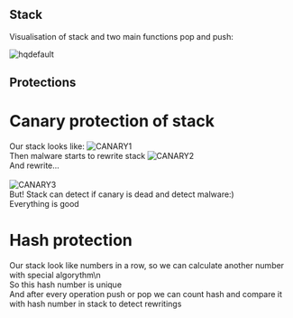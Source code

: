 ## Stack

Visualisation of stack and two main functions pop and push:<br />

![hqdefault](https://github.com/CiberMonah/Stack/assets/142305833/610612db-2429-48d5-b4b7-f5883e6516bb)

## Protections
# Canary protection of stack
Our stack looks like:
![CANARY1](https://github.com/CiberMonah/Stack/assets/142305833/c60fa17b-7871-4d1d-bd23-044f4aeb39e5)<br />
Then malware starts to rewrite stack
![CANARY2](https://github.com/CiberMonah/Stack/assets/142305833/58e049e9-6c7c-4424-8efb-13c2e929157f)<br />
And rewrite...<br /><br />
![CANARY3](https://github.com/CiberMonah/Stack/assets/142305833/e1a3fc05-03c4-4197-9a4a-d758a5d304b1)<br />
But! Stack can detect if canary is dead and detect malware:)<br />
Everything is good<br />
# Hash protection
Our stack look like numbers in a row, so we can calculate another number with special algorythm\n<br />
So this hash number is unique<br />
And after every operation push or pop we can count hash and compare it with hash number in stack to detect rewritings<br />

